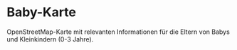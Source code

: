 # Baby-Karte
OpenStreetMap-Karte mit relevanten Informationen für die Eltern von Babys und Kleinkindern (0-3 Jahre).
